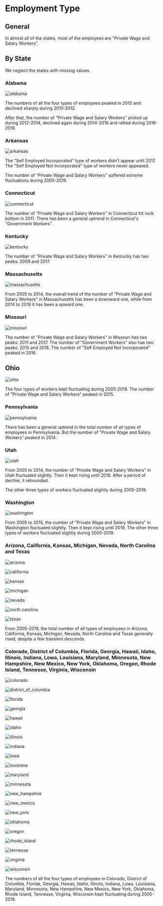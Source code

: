 # Employment Type

## General

In almost all of the states, most of the employees are "Private Wage and Salary Workers".


## By State

We neglect the states with missing values.

### Alabama

![alabama](./img/alabama.png)

The numbers of all the four types of employees peaked in 2010 and declined sharply during 2010-2012. 

After that, the number of "Private Wage and Salary Workers" picked up during 2012-2014, declined again during 2014-2016 and rallied during 2016-2019.


### Arkansas

![arkansas](./img/arkansas.png)

The "Self Employed Incorporated" type of workers didn't appear until 2017. The "Self Employed Not Incorporated" type of workers never appeared.

The number of "Private Wage and Salary Workers" suffered extreme fluctuations during 2005-2019.


### Connecticut

![connecticut](./img/connecticut.png)

The number of "Private Wage and Salary Workers" in Connecticut hit rock bottom in 2011. There has been a general uptrend in Connecticut's "Government Workers".


### Kentucky

![kentucky](./img/kentucky.png)

The number of "Private Wage and Salary Workers" in Kentucky has two peaks: 2009 and 2017.


### Massachusetts

![massachusetts](./img/massachusetts.png)

From 2005 to 2014, the overall trend of the number of "Private Wage and Salary Workers" in Massachusetts has been a downward one, while from 2014 to 2019 it has been a upward one.


### Missouri

![missouri](./img/missouri.png)

The number of "Private Wage and Salary Workers" in Missouri has two peaks: 2011 and 2017. The number of "Government Workers" also has two peaks: 2015 and 2018. The number of "Self Employed Not Incorporated" peaked in 2016.


## Ohio

![ohio](./img/ohio.png)

The four types of workers kept fluctuating during 2005-2019. The number of "Private Wage and Salary Workers" peaked in 2015.


### Pennsylvania

![pennsylvania](./img/pennsylvania.png)

There has been a general uptrend in the total number of all types of employees in Pennsylvania. But the number of "Private Wage and Salary Workers" peaked in 2014.


### Utah

![utah](./img/utah.png)

From 2005 to 2014, the number of "Private Wage and Salary Workers" in Utah fluctuated slightly. Then it kept rising until 2016. After a period of decline, it rebounded.

The other three types of workers fluctuated slightly during 2005-2019.


### Washington

![washington](./img/washington.png)

From 2005 to 2015, the number of "Private Wage and Salary Workers" in Washington fluctuated slightly. Then it kept rising until 2019. The other three types of workers fluctuated slightly during 2005-2019.


### Arizona, California, Kansas, Michigan, Nevada, North Carolina and Texas

![arizona](./img/arizona.png)

![california](./img/california.png)

![kansas](./img/kansas.png)

![michigan](./img/michigan.png)

![nevada](./img/nevada.png)

![north carolina](./img/north_carolina.png)

![texas](./img/texas.png)

From 2005-2019, the total number of all types of employees in Arizona, California, Kansas, Michigan, Nevada, North Carolina and Texas generally rised, despite a few transient descends.


### Colorado, District of Columbia, Florida, Georgia, Hawaii, Idaho, Illinois, Indiana, Lowa, Louisiana, Maryland, Minnesota, New Hampshire, New Mexico, New York, Oklahoma, Oregon, Rhode Island, Tennesse, Virginia, Wisconsin

![colorado](./img/colorado.png)

![district_of_columbia](./img/district_of_columbia.png)

![florida](./img/florida.png)

![georgia](./img/georgia.png)

![hawaii](./img/hawaii.png)

![idaho](./img/idaho.png)

![illinois](./img/illinois.png)

![indiana](./img/indiana.png)

![lowa](./img/lowa.png)

![louisiana](./img/louisiana.png)

![maryland](./img/maryland.png)

![minnesota](./img/minnesota.png)

![new_hampshire](./img/new_hampshire.png)

![new_mexico](./img/new_mexico.png)

![new_york](./img/new_york.png)

![oklahoma](./img/oklahoma.png)

![oregon](./img/oregon.png)

![rhode_island](./img/rhode_island.png)

![tennesse](./img/tennesse.png)

![virginia](./img/virginia.png)

![wisconsin](./img/wisconsin.png)

The numbers of all the four types of employees in Colorado, District of Columbia, Florida, Georgia, Hawaii, Idaho, Illinois, Indiana, Lowa, Louisiana, Maryland, Minnesota, New Hampshire, New Mexico, New York, Oklahoma, Rhode Island, Tennesse, Virginia, Wisconsin kept fluctuating during 2005-2019.


<!-- New Jersey -->
<!-- South Carolina -->
<!-- suffered extreme fluctuations  -->
